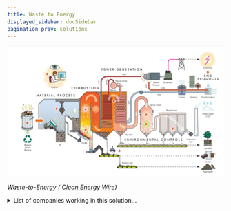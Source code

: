 ```yaml
---
title: Waste to Energy
displayed_sidebar: docSidebar
pagination_prev: solutions
---
```

![Waste is mixed, combusted, and repeatedly turned for thorough burning. Fly ash and acidic gases are neutralized, metals extracted for recycling, and remaining ash used in construction. Steam powers a generator, with cooling steam reused or diverted for heating. Finally, activated carbon and ammonia injections remove heavy metals and neutralize nitrogen oxides, while high temperatures destroy dioxins and furans.](/../static/img/waste-to-energy.jpg)

*Waste-to-Energy ( [Clean Energy Wire](https://www.cleanenergywire.org/factsheets/waste-energy-controversial-power-generation-incineration))*

<details>
        <summary>List of companies working in this solution...</summary>
         <em>Note: this is an experimental feature. Accuracy not guaranteed</em>
        <div>
            <ul>
             
                <li><a href="https://thewastetransformers.com">The Waste Transformers</a></li>
            
                <li><a href="https://sierraenergy.com">Sierra Energy</a></li>
            
                <li><a href="http://takachar.mystrikingly.com/">Takachar</a></li>
            
                <li><a href="https://capricornpower.com.au">Capricorn Power</a></li>
            
                <li><a href="https://www.bloomenergy.com">Bloom Energy</a></li>
            
            </ul>
        </div>
        </details>


:::company job openings
  #### [View open jobs in this Solution](https://climatebase.org/jobs?l=&q=&drawdown_solutions=Waste+to+Energy)
:::

## Overview

The progression in Waste to Energy (WtE) to counter climate change has been substantial. Innovations have led to efficient conversion of waste into energy, contributing to a reduction in greenhouse gas emissions. Leading this endeavor are entities like Waste to Energy Solutions, Inc. and the U.S. Environmental Protection Agency.

## Progress Made



**Incineration:**

- **Inception (Early 20th Century):**
  - Basic incineration processes emerged to manage urban waste.
  - Early facilities lacked emissions controls, leading to air quality concerns.

- **Mid-20th Century:**
  - Improved combustion efficiency and pollution control technologies developed.
  - Incineration gained traction as a waste reduction method in developed countries.

- **Late 20th Century:**
  - Advanced incineration technologies reduced emissions and enhanced energy recovery.
  - Energy generation from waste heat became a significant benefit.
  
- **Current Period:**
  - Modern incineration facilities integrate advanced emissions control technologies.
  - Efficient energy recovery from waste heat improves overall sustainability.
  - Continued focus on reducing emissions, optimizing energy output, and public acceptance.

**Anaerobic Digestion:**

- **Inception (Mid-20th Century):**
  - Initial research explored anaerobic digestion for organic waste treatment.
  - Limited understanding of biogas generation and practical applications.

- **Late 20th Century:**
  - Advancements in microbiology and process engineering improved biogas production.
  - First commercial-scale anaerobic digestion facilities emerged for wastewater treatment.

- **Late 20th to Early 21st Century:**
  - Growing recognition of anaerobic digestion's potential for organic waste-to-energy conversion.
  - Biogas utilization expanded beyond wastewater treatment to include municipal and agricultural waste.

- **Current Period:**
  - Advanced anaerobic digestion systems efficiently convert organic waste into biogas.
  - Applications diversify to include food waste, agricultural residues, and industrial organics.
  - Integration with combined heat and power (CHP) systems enhances energy efficiency.

**Gasification:**

- **Inception to Mid-20th Century:**
  - Early gasification processes used for coal conversion and industrial applications.
  - Initial attempts to gasify waste met technical challenges.

- **Late 20th to Early 21st Century:**
  - Advances in gasification technology improved waste-to-energy efficiency.
  - Research focused on optimizing waste feedstocks for gasification.

- **Current Period:**
  - Modern gasification systems can handle diverse waste types.
  - Efficient conversion of waste to syngas for electricity, heat, or fuel.
  - Progress in emissions control and syngas cleaning technologies.

**Pyrolysis:**

- **Inception to Mid-20th Century:**
  - Early pyrolysis processes used for producing chemicals and fuels.
  - Limited application to waste conversion.

- **Late 20th to Early 21st Century:**
  - Interest in pyrolysis for waste-to-energy grew due to its potential for producing biofuels.
  - Research focused on improving process efficiency and feedstock flexibility.

- **Current Period:**
  - Modern pyrolysis technology can convert waste into biochar, oils, and gases.
  - Research on enhancing bio-oil quality and developing applications.
  - Challenges remain in scaling up and optimizing pyrolysis for waste management.

**Hydrothermal Processes:**

- **Inception to Mid-20th Century:**
  - Early research on hydrothermal processes focused on industrial applications.
  - Limited exploration of using supercritical water for waste conversion.

- **Late 20th to Early 21st Century:**
  - Interest in hydrothermal processes grew due to their ability to convert diverse waste streams.
  - Applications expanded to include sewage sludge, plastics, and organic waste.

- **Current Period:**
  - Hydrothermal processes offer potential for efficient waste conversion in subcritical and supercritical water conditions.
  - Research on process optimization, energy recovery, and resource extraction.
  - Limited commercial-scale implementation but growing interest in innovative waste treatment.



## Lessons Learned



- **Emissions Control is Essential:** Effective emissions control systems are crucial to ensure compliance with environmental regulations and minimize air pollutants released during the combustion process.

- **Public Engagement is Key:** Engaging the local community and addressing their concerns about emissions, air quality, and health impacts is vital for building trust and gaining support for WTE projects.

- **Technology Selection Matters:** Selecting the appropriate WTE technology based on waste composition, available resources, and energy needs is essential for achieving optimal efficiency and environmental performance.

- **Efficient Waste Sorting is Critical:** Proper waste sorting and preprocessing improve combustion efficiency, reduce emissions, and enhance energy recovery rates.

- **Regulatory Compliance is Complex:** Meeting stringent emissions and environmental standards requires thorough understanding of local, national, and international regulations, and ongoing monitoring and reporting.

- **Resource Recovery is Valuable:** Maximizing resource recovery from waste, including metals and other valuable materials, contributes to the economic viability of WTE facilities.

- **Operator Training is Crucial:** Adequate training and education for facility operators ensure safe and efficient operation of complex WTE systems.

- **Invest in Research and Development:** Ongoing research and development are essential to improving WTE technology, increasing efficiency, reducing emissions, and enhancing overall performance.

- **Environmental Monitoring is Necessary:** Regular monitoring of emissions, air quality, and other environmental parameters helps detect and address any potential issues promptly.

- **Public Perception Affects Success:** Addressing public misconceptions and building a positive narrative around WTE technologies are critical for gaining public acceptance.

- **Continuous Maintenance is Required:** Regular maintenance and upkeep of equipment are essential to prevent downtime, ensure efficient operation, and extend the facility's lifespan.

- **Economic Viability is Complex:** Balancing investment costs, energy generation, and operational expenses is necessary for ensuring the long-term economic viability of WTE facilities.

- **Integration with Waste Management is Key:** WTE technologies should be integrated with other waste management strategies, such as recycling and composting, to create a comprehensive waste management system.

- **Operator Safety is Paramount:** Implementing strict safety protocols and training for operators is crucial to prevent accidents and ensure the well-being of the workforce.

- **Learning from Failures is Important:** Analyzing failures and setbacks helps facility operators improve design, operations, and decision-making for future projects.

- **Stakeholder Collaboration is Beneficial:** Collaborating with governments, regulatory bodies, communities, and technology providers can lead to smoother project implementation and greater success.

- **Flexibility is Necessary:** Being adaptable to changing waste compositions, regulatory landscapes, and technological advancements is essential for the long-term success of WTE projects.



## Challenges Ahead


- **Air Emissions:** Incomplete combustion in incineration processes can release pollutants, including dioxins, heavy metals, and particulate matter, posing risks to air quality and human health.

- **Greenhouse Gas Emissions:** While waste-to-energy reduces landfill methane emissions, incineration can still release carbon dioxide and other greenhouse gases, contributing to climate change.

- **Toxic Residues:** Ash generated from incineration may contain hazardous materials, necessitating proper disposal and posing contamination risks if not managed effectively.

- **Residue Management:** Ash and other residues produced during waste-to-energy processes can require specialized handling and disposal, potentially leading to environmental concerns.

- **Resource Competition:** Depending solely on waste-to-energy can compete with recycling and composting efforts, potentially undermining efforts to reduce waste at the source.

- **Waste Generation Incentive:** Relying on waste-to-energy as a solution might inadvertently encourage increased waste generation, counteracting waste reduction efforts.

- **Public Opposition:** Local communities often express concerns over emissions, air quality, and potential health impacts, leading to opposition against waste-to-energy facilities.

- **High Initial Costs:** Establishing waste-to-energy infrastructure requires significant investment, which might not be feasible for all communities or regions.

- **Energy Intensity:** Some waste-to-energy technologies can require substantial energy inputs, potentially offsetting the energy produced and limiting net environmental benefits.

- **Technological Limitations:** Certain waste types, such as plastics with high chlorine content, can pose challenges for waste-to-energy processes, leading to incomplete combustion and emissions.

- **Regulatory Compliance:** Ensuring compliance with stringent emissions and environmental regulations can be complex and costly, impacting the economic viability of projects.

- **Perception of Landfill Diversion:** Waste-to-energy may be perceived as a complete solution for waste management, potentially diverting attention from comprehensive waste reduction strategies.

- **Land Use Concerns:** Large waste-to-energy facilities might require significant land area, potentially competing with other land-use priorities.

- **Equity Considerations:** Waste-to-energy facilities can be disproportionately located in marginalized communities, exacerbating environmental injustice and health disparities.

- **Inadequate Monitoring:** Poor oversight and lax monitoring of emissions can lead to potential health risks and environmental harm, especially in regions with weak regulatory enforcement.

- **Technological Challenges:** Emerging waste-to-energy technologies might face technical hurdles and uncertainty, leading to unexpected operational issues.

- **Long-Term Sustainability:** Some waste-to-energy facilities might struggle to remain financially viable over the long term due to changing waste compositions, energy market fluctuations, and regulatory changes.

## Best Path Forward


- **Public Awareness and Education:**
   - Promote public awareness about the benefits of WTE technologies through outreach campaigns, workshops, and educational programs.
   - Address misconceptions and concerns to build public acceptance and support for WTE projects.

- **Policy and Regulatory Support:**
   - Develop supportive policies and regulations that incentivize and facilitate WTE implementation while ensuring environmental and health safeguards.
   - Establish clear permitting processes to streamline project approvals and reduce implementation timelines.

- **Investment and Financing:**
   - Encourage public and private sector investments in WTE projects through subsidies, tax incentives, and grants.
   - Facilitate access to financing for WTE facilities, especially in emerging economies.

- **Technology Innovation:**
   - Support research and development to improve WTE technologies, enhance efficiency, reduce emissions, and expand the range of waste types that can be processed.
   - Foster partnerships between technology providers, research institutions, and industry players to drive innovation.

- **Collaboration and Partnerships:**
   - Establish partnerships between governments, industry, academia, and communities to pool resources, share expertise, and drive collective action.
   - Collaborate with waste management companies, utilities, and renewable energy developers to integrate WTE into broader energy and waste management strategies.

- **Waste Management Integration:**
   - Integrate WTE technologies with other waste management practices, such as recycling, composting, and waste reduction, to create a holistic waste management system.

- **Local Solutions:**
   - Tailor WTE solutions to the local waste composition, energy demand, and regulatory environment to ensure maximum efficiency and relevance.

- **Community Engagement:**
   - Involve local communities in project planning, decision-making, and benefit sharing to foster a sense of ownership and reduce opposition.

- **Transparency and Accountability:**
   - Maintain open communication with stakeholders about project progress, emissions data, and environmental impact to build trust and accountability.

- **Capacity Building:**
    - Invest in training and skill development for operators, engineers, and local workforce to ensure safe and efficient operation of WTE facilities.

- **Demonstration Projects:**
    - Showcase successful WTE projects as examples of sustainable waste management and energy generation, inspiring others to adopt similar technologies.

- **Long-Term Planning:**
    - Develop long-term waste management plans that prioritize WTE as part of a comprehensive waste management strategy.

- **Circular Economy Approach:**
    - Align WTE initiatives with circular economy principles, emphasizing resource recovery, material reuse, and reduced waste generation.

- **Continuous Monitoring and Improvement:**
    - Implement rigorous monitoring of emissions, air quality, and operational performance to identify areas for improvement and ensure compliance.

- **Global Knowledge Sharing:**
    - Foster international collaboration and knowledge exchange to share best practices, lessons learned, and successful case studies.


## Key players in advancing WtE technology:
- American Council for an Energy-Efficient Economy
- U.S. Environmental Protection Agency
- Department of Energy

## Companies pioneering WtE solutions:
- **Waste Management**, Inc. Waste Management operates waste-to-energy facilities in the United States that use landfill gas to generate electricity. They also provide comprehensive waste management services.


- **Covanta:** A leading player in WTE, Covanta operates waste-to-energy facilities globally. They provide technology and services for converting municipal solid waste into energy through combustion.

- **Babcock & Wilcox:** This company specializes in designing and manufacturing advanced steam generation and emissions control technologies used in waste-to-energy facilities.

- **Hitachi Zosen Inova:** A global leader in WTE technology, Hitachi Zosen Inova provides turnkey solutions for waste incineration and energy recovery. They focus on efficient energy generation and emissions control.

- **Keppel Seghers:** A subsidiary of Keppel Corporation, Keppel Seghers offers waste-to-energy solutions that include incineration, gasification, and anaerobic digestion technologies.

- **Andritz:** Andritz provides a range of technologies for biomass and waste-to-energy processes, including fluidized bed boilers, gasification systems, and emissions control solutions.

- **Xergi:** Xergi specializes in anaerobic digestion technology for organic waste treatment. They offer biogas plant solutions for industries and municipalities.

- **Anaergia:** Anaergia focuses on integrated solutions for converting organic waste into biogas and renewable energy. They provide anaerobic digestion and gasification technologies.

- **Wärtsilä:** Known for its expertise in energy solutions, Wärtsilä offers technology for turning organic waste into biogas and heat through anaerobic digestion.

- **Enerkem:** Enerkem specializes in advanced biofuels and chemicals production from waste materials, using gasification and syngas fermentation technologies.

- **Clarke Energy:** While not directly involved in waste incineration, Clarke Energy specializes in the deployment of combined heat and power (CHP) systems, which can be integrated with waste-to-energy facilities to maximize energy efficiency.

- **Suez:** Suez provides waste management solutions, including waste-to-energy technologies, to municipalities and industries. They focus on optimizing resource recovery and sustainable waste management.

- **Advanced Plasma Power:** This company develops and deploys advanced gasification technology that converts waste into syngas and enables efficient energy recovery.


## Promising Outlook

WtE technology, with its continuous advancements, holds potential for efficiently converting waste into energy and reducing greenhouse gas emissions. WtE can significantly contribute to the fight against climate change, with the support of educational programs, financial incentives, and ongoing research and development efforts.